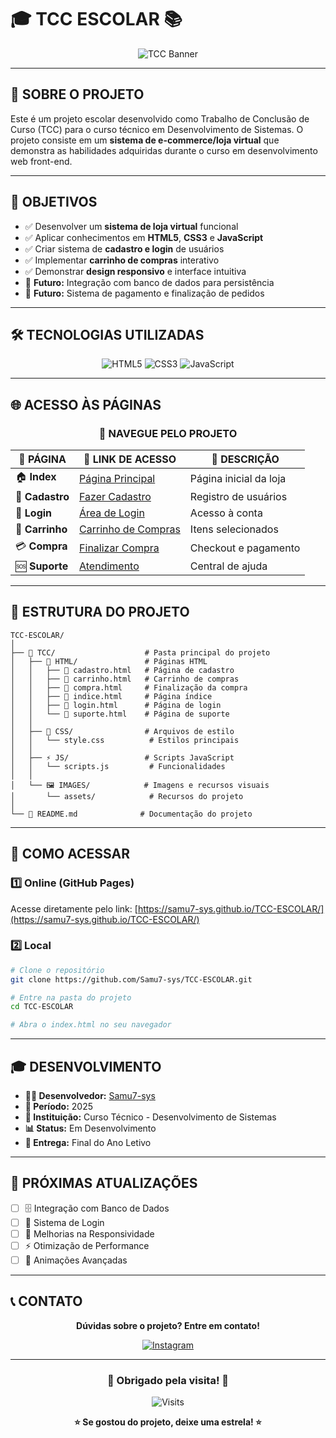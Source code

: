 # 🎓 **TCC ESCOLAR** 📚

<div align="center">

![TCC Banner](https://readme-typing-svg.herokuapp.com?font=Fira+Code&size=25&duration=3000&pause=1000&color=00FF00&background=000000&center=true&vCenter=true&multiline=true&width=600&height=80&lines=%F0%9F%93%9A+TRABALHO+DE+CONCLUS%C3%83O;%F0%9F%9A%80+PROJETO+ESCOLAR+2025)

</div>

---

## 🌟 **SOBRE O PROJETO**

Este é um projeto escolar desenvolvido como Trabalho de Conclusão de Curso (TCC) para o curso técnico em Desenvolvimento de Sistemas. O projeto consiste em um **sistema de e-commerce/loja virtual** que demonstra as habilidades adquiridas durante o curso em desenvolvimento web front-end.

---

## 🎯 **OBJETIVOS**

- ✅ Desenvolver um **sistema de loja virtual** funcional
- ✅ Aplicar conhecimentos em **HTML5**, **CSS3** e **JavaScript**
- ✅ Criar sistema de **cadastro e login** de usuários
- ✅ Implementar **carrinho de compras** interativo
- ✅ Demonstrar **design responsivo** e interface intuitiva
- 🔄 **Futuro:** Integração com banco de dados para persistência
- 🔄 **Futuro:** Sistema de pagamento e finalização de pedidos

---

## 🛠️ **TECNOLOGIAS UTILIZADAS**

<div align="center">

<img src="https://img.shields.io/badge/HTML5-E34F26?style=for-the-badge&logo=html5&logoColor=white" alt="HTML5"/>
<img src="https://img.shields.io/badge/CSS3-1572B6?style=for-the-badge&logo=css3&logoColor=white" alt="CSS3"/>
<img src="https://img.shields.io/badge/JavaScript-F7DF1E?style=for-the-badge&logo=javascript&logoColor=black" alt="JavaScript"/>

</div>

---

## 🌐 **ACESSO ÀS PÁGINAS**

<div align="center">

### 📱 **NAVEGUE PELO PROJETO**

| 📄 **PÁGINA** | 🔗 **LINK DE ACESSO** | 📝 **DESCRIÇÃO** |
|---------------|----------------------|-------------------|
| 🏠 **Index** | [Página Principal](https://samu7-sys.github.io/TCC-ESCOLAR/TCC/HTML/index.html) | Página inicial da loja |
| 📝 **Cadastro** | [Fazer Cadastro](https://samu7-sys.github.io/TCC-ESCOLAR/TCC/HTML/cadastro.html) | Registro de usuários |
| 🔑 **Login** | [Área de Login](https://samu7-sys.github.io/TCC-ESCOLAR/TCC/HTML/login.html) | Acesso à conta |
| 🛒 **Carrinho** | [Carrinho de Compras](https://samu7-sys.github.io/TCC-ESCOLAR/TCC/HTML/carrinho.html) | Itens selecionados |
| 💳 **Compra** | [Finalizar Compra](https://samu7-sys.github.io/TCC-ESCOLAR/TCC/HTML/compra.html) | Checkout e pagamento |
| 🆘 **Suporte** | [Atendimento](https://samu7-sys.github.io/TCC-ESCOLAR/TCC/HTML/suporte.html) | Central de ajuda |

</div>

---

## 📁 **ESTRUTURA DO PROJETO**

```
TCC-ESCOLAR/
│
├── 📁 TCC/                    # Pasta principal do projeto
│   ├── 📁 HTML/               # Páginas HTML
│   │   ├── 📄 cadastro.html   # Página de cadastro
│   │   ├── 📄 carrinho.html   # Carrinho de compras
│   │   ├── 📄 compra.html     # Finalização da compra
│   │   ├── 📄 indice.html     # Página índice
│   │   ├── 📄 login.html      # Página de login
│   │   └── 📄 suporte.html    # Página de suporte
│   │
│   ├── 🎨 CSS/                # Arquivos de estilo
│   │   └── style.css          # Estilos principais
│   │
│   ├── ⚡ JS/                 # Scripts JavaScript
│   │   └── scripts.js         # Funcionalidades
│   │
│   └── 🖼️ IMAGES/            # Imagens e recursos visuais
│       └── assets/            # Recursos do projeto
│
└── 📄 README.md              # Documentação do projeto
```

---

## 🚀 **COMO ACESSAR**

### 1️⃣ **Online (GitHub Pages)**
Acesse diretamente pelo link: [https://samu7-sys.github.io/TCC-ESCOLAR/](https://samu7-sys.github.io/TCC-ESCOLAR/)

### 2️⃣ **Local**
```bash
# Clone o repositório
git clone https://github.com/Samu7-sys/TCC-ESCOLAR.git

# Entre na pasta do projeto
cd TCC-ESCOLAR

# Abra o index.html no seu navegador
```

---

## 🎓 **DESENVOLVIMENTO**

- **👨‍💻 Desenvolvedor:** [Samu7-sys](https://github.com/Samu7-sys)
- **📅 Período:** 2025
- **🏫 Instituição:** Curso Técnico - Desenvolvimento de Sistemas
- **📊 Status:** Em Desenvolvimento
- **🎯 Entrega:** Final do Ano Letivo

---

## 🔮 **PRÓXIMAS ATUALIZAÇÕES**

- [ ] 🗄️ Integração com Banco de Dados
- [ ] 🔐 Sistema de Login
- [ ] 📱 Melhorias na Responsividade
- [ ] ⚡ Otimização de Performance
- [ ] 🎨 Animações Avançadas

---

## 📞 **CONTATO**

<div align="center">

**Dúvidas sobre o projeto? Entre em contato!**

[![Instagram](https://img.shields.io/badge/Instagram-E4405F?style=for-the-badge&logo=instagram&logoColor=white)](https://www.instagram.com/limasamuel._?igsh=MXBtdms4YXUybXR1aQ==)

</div>

---

<div align="center">

### 🎉 **Obrigado pela visita!** 🎉

![Visits](https://komarev.com/ghpvc/?username=Samu7-sys&repo=TCC-ESCOLAR&color=brightgreen&style=for-the-badge)

**⭐ Se gostou do projeto, deixe uma estrela! ⭐**

</div>
